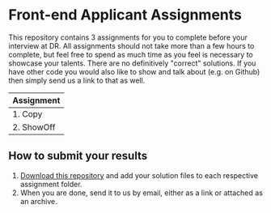 # Front-end Applicant Assignments

This repository contains 3 assignments for you to complete before your interview at DR. All assignments should not take more than a few hours to complete, but feel free to spend as much time as you feel is necessary to showcase your talents. There are no definitively "correct" solutions. If you have other code you would also like to show and talk about (e.g. on Github) then simply send us a link to that as well.

| Assignment
|:-----------------
| 1. Copy
| 2. ShowOff

## How to submit your results

1. [Download this repository](https://github.com/drdk/applicant-assignment-public-frontend/archive/master.zip) and add your solution files to each respective assignment folder.
2. When you are done, send it to us by email, either as a link or attached as an archive.

